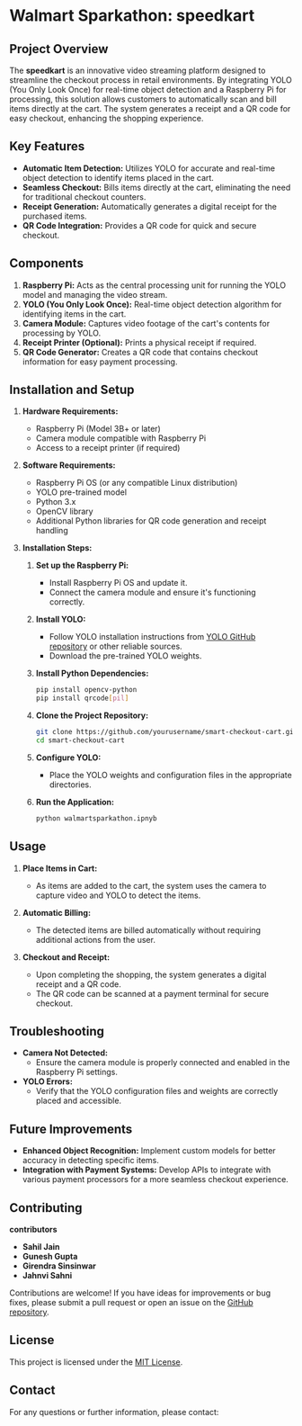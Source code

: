 # Walmart Sparkathon: speedkart

## Project Overview

The **speedkart** is an innovative video streaming platform designed to streamline the checkout process in retail environments. By integrating YOLO (You Only Look Once) for real-time object detection and a Raspberry Pi for processing, this solution allows customers to automatically scan and bill items directly at the cart. The system generates a receipt and a QR code for easy checkout, enhancing the shopping experience.

## Key Features

- **Automatic Item Detection:** Utilizes YOLO for accurate and real-time object detection to identify items placed in the cart.
- **Seamless Checkout:** Bills items directly at the cart, eliminating the need for traditional checkout counters.
- **Receipt Generation:** Automatically generates a digital receipt for the purchased items.
- **QR Code Integration:** Provides a QR code for quick and secure checkout.

## Components

1. **Raspberry Pi:** Acts as the central processing unit for running the YOLO model and managing the video stream.
2. **YOLO (You Only Look Once):** Real-time object detection algorithm for identifying items in the cart.
3. **Camera Module:** Captures video footage of the cart's contents for processing by YOLO.
4. **Receipt Printer (Optional):** Prints a physical receipt if required.
5. **QR Code Generator:** Creates a QR code that contains checkout information for easy payment processing.

## Installation and Setup

1. **Hardware Requirements:**
   - Raspberry Pi (Model 3B+ or later)
   - Camera module compatible with Raspberry Pi
   - Access to a receipt printer (if required)

2. **Software Requirements:**
   - Raspberry Pi OS (or any compatible Linux distribution)
   - YOLO pre-trained model
   - Python 3.x
   - OpenCV library
   - Additional Python libraries for QR code generation and receipt handling

3. **Installation Steps:**
   1. **Set up the Raspberry Pi:**
      - Install Raspberry Pi OS and update it.
      - Connect the camera module and ensure it's functioning correctly.

   2. **Install YOLO:**
      - Follow YOLO installation instructions from [YOLO GitHub repository](https://github.com/AlexeyAB/darknet) or other reliable sources.
      - Download the pre-trained YOLO weights.

   3. **Install Python Dependencies:**
      ```bash
      pip install opencv-python
      pip install qrcode[pil]
      ```

   4. **Clone the Project Repository:**
      ```bash
      git clone https://github.com/yourusername/smart-checkout-cart.git
      cd smart-checkout-cart
      ```

   5. **Configure YOLO:**
      - Place the YOLO weights and configuration files in the appropriate directories.

   6. **Run the Application:**
      ```bash
      python walmartsparkathon.ipnyb
      ```

## Usage

1. **Place Items in Cart:**
   - As items are added to the cart, the system uses the camera to capture video and YOLO to detect the items.

2. **Automatic Billing:**
   - The detected items are billed automatically without requiring additional actions from the user.

3. **Checkout and Receipt:**
   - Upon completing the shopping, the system generates a digital receipt and a QR code.
   - The QR code can be scanned at a payment terminal for secure checkout.

## Troubleshooting

- **Camera Not Detected:**
  - Ensure the camera module is properly connected and enabled in the Raspberry Pi settings.
- **YOLO Errors:**
  - Verify that the YOLO configuration files and weights are correctly placed and accessible.

## Future Improvements

- **Enhanced Object Recognition:** Implement custom models for better accuracy in detecting specific items.
- **Integration with Payment Systems:** Develop APIs to integrate with various payment processors for a more seamless checkout experience.

## Contributing

**contributors**
- **Sahil Jain**
- **Gunesh Gupta**
- **Girendra Sinsinwar**
- **Jahnvi Sahni**

Contributions are welcome! If you have ideas for improvements or bug fixes, please submit a pull request or open an issue on the [GitHub repository](https://github.com/jahnvisahni31/SpeedKart).


## License

This project is licensed under the [MIT License](LICENSE).

## Contact

For any questions or further information, please contact:


